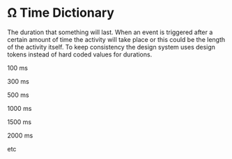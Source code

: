 # Ω Time Dictionary

The duration that something will last. When an event is triggered after a certain amount of time the activity will take place or this could be the length of the activity itself. To keep consistency the design system uses design tokens instead of hard coded values for durations.



100 ms

300 ms

500 ms

1000 ms

1500 ms

2000 ms

etc

